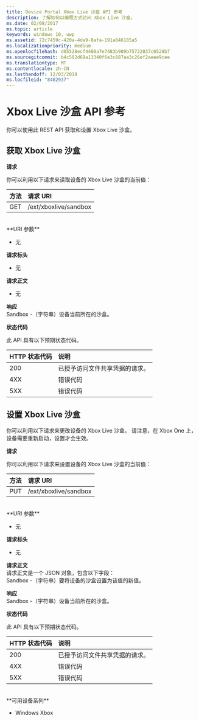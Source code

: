 ```yaml
---
title: Device Portal Xbox Live 沙盒 API 参考
description: 了解如何以编程方式访问 Xbox Live 沙盒。
ms.date: 02/08/2017
ms.topic: article
keywords: windows 10, uwp
ms.assetid: 72c7459c-420a-4da9-8afa-191a846185a5
ms.localizationpriority: medium
ms.openlocfilehash: d05528ecf4408a7e7483b909b75722037c6528b7
ms.sourcegitcommit: b4c502d69a13340f6e3c887aa3c26ef2aeee9cee
ms.translationtype: MT
ms.contentlocale: zh-CN
ms.lasthandoff: 12/03/2018
ms.locfileid: "8482937"
---
```

# <a name="xbox-live-sandbox-api-reference"></a>Xbox Live 沙盒 API 参考   
你可以使用此 REST API 获取和设置 Xbox Live 沙盒。

## <a name="get-the-xbox-live-sandbox"></a>获取 Xbox Live 沙盒

**请求**

你可以利用以下请求来读取设备的 Xbox Live 沙盒的当前值：

方法      | 请求 URI
:------     | :-----
GET | /ext/xboxlive/sandbox
<br />
**URI 参数**

- 无

**请求标头**

- 无

**请求正文**

- 无

**响应**   
Sandbox -（字符串）设备当前所在的沙盒。   

**状态代码**

此 API 具有以下预期状态代码。

HTTP 状态代码      | 说明
:------     | :-----
200 | 已授予访问文件共享凭据的请求。
4XX | 错误代码
5XX | 错误代码

## <a name="set-the-xbox-live-sandbox"></a>设置 Xbox Live 沙盒
你可以利用以下请求来更改设备的 Xbox Live 沙盒。 请注意，在 Xbox One 上，设备需要重新启动，设置才会生效。

**请求**

你可以利用以下请求来设置设备的 Xbox Live 沙盒的当前值：

方法      | 请求 URI
:------     | :-----
PUT | /ext/xboxlive/sandbox
<br />
**URI 参数**

- 无

**请求标头**

- 无

**请求正文**   
请求正文是一个 JSON 对象，包含以下字段：   
Sandbox -（字符串）要将设备的沙盒设置为该值的新值。

**响应**   
Sandbox -（字符串）设备当前所在的沙盒。   

**状态代码**

此 API 具有以下预期状态代码。

HTTP 状态代码      | 说明
:------     | :-----
200 | 已授予访问文件共享凭据的请求。
4XX | 错误代码
5XX | 错误代码

<br />
**可用设备系列**

* Windows Xbox

